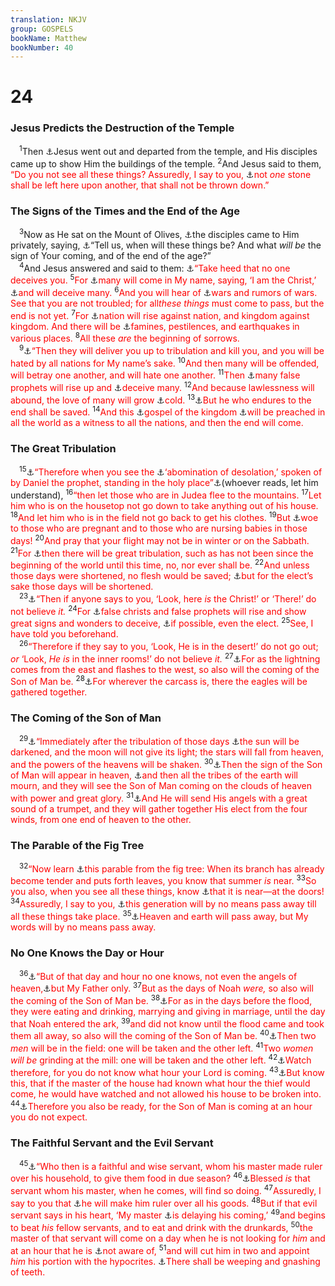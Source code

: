 ```yaml
---
translation: NKJV
group: GOSPELS
bookName: Matthew 
bookNumber: 40
---
```


<div class="title"><h1>24</h1><h3>Jesus Predicts the Destruction of the Temple</h3></div>
<span class="verse mat_24_1"> <sup>1</sup>Then <a data-toggle="tooltip" data-placement="bottom" title="Mark 13:1; Luke 21:5–36">⚓</a>Jesus went out and departed from the temple, and His disciples came up to show Him the buildings of the temple. </span>
<span class="verse mat_24_2"><sup>2</sup>And Jesus said to them, <font color="red">“Do you not see all these things? Assuredly, I say to you, </font><a data-toggle="tooltip" data-placement="bottom" title="1 Kin. 9:7; Mic. 3:12; Luke 19:44">⚓</a><font color="red">not <i>one</i> stone shall be left here upon another, that shall not be thrown down.”</font><br/></span>
<div class="title"><h3>The Signs of the Times and the End of the Age</h3></div>
<span class="verse mat_24_3"> <sup>3</sup>Now as He sat on the Mount of Olives, <a data-toggle="tooltip" data-placement="bottom" title="Mark 13:3">⚓</a>the disciples came to Him privately, saying, <a data-toggle="tooltip" data-placement="bottom" title="(Matt. 24:27, 37, 39; Luke 17:20–37; 1 Thess. 5:1–3)">⚓</a>“Tell us, when will these things be? And what <i>will</i> <i>be</i> the sign of Your coming, and of the end of the age?”<br/></span>
<span class="verse mat_24_4"> <sup>4</sup>And Jesus answered and said to them: <a data-toggle="tooltip" data-placement="bottom" title="Eph. 5:6; (Col. 2:8, 18; 2 Thess. 2:3; 1 John 4:1–3)">⚓</a><font color="red">“Take heed that no one deceives you.</font></span>
<span class="verse mat_24_5"><sup>5</sup><font color="red">For </font><a data-toggle="tooltip" data-placement="bottom" title="Jer. 14:14; John 5:43; Acts 5:36; (1 John 2:18; 4:3)">⚓</a><font color="red">many will come in My name, saying, ‘I am the Christ,’ </font><a data-toggle="tooltip" data-placement="bottom" title="Matt. 24:11">⚓</a><font color="red">and will deceive many.</font></span>
<span class="verse mat_24_6"><sup>6</sup><font color="red">And you will hear of </font><a data-toggle="tooltip" data-placement="bottom" title="(Rev. 6:2–4)">⚓</a><font color="red">wars and rumors of wars. See that you are not troubled; for all<i>these things</i> must come to pass, but the end is not yet.</font></span>
<span class="verse mat_24_7"><sup>7</sup><font color="red">For </font><a data-toggle="tooltip" data-placement="bottom" title="2 Chr. 15:6; Is. 19:2; Hag. 2:22; Zech. 14:13">⚓</a><font color="red">nation will rise against nation, and kingdom against kingdom. And there will be </font><a data-toggle="tooltip" data-placement="bottom" title="Acts 11:28; Rev. 6:5, 6">⚓</a><font color="red">famines, pestilences, and earthquakes in various places.</font></span>
<span class="verse mat_24_8"><sup>8</sup><font color="red">All these <i>are</i> the beginning of sorrows.</font><br/></span>
<span class="verse mat_24_9"> <sup>9</sup><a data-toggle="tooltip" data-placement="bottom" title="Matt. 10:17; Luke 21:12; (John 16:2); Acts 4:2, 3; Rev. 2:10">⚓</a><font color="red">“Then they will deliver you up to tribulation and kill you, and you will be hated by all nations for My name’s sake.</font></span>
<span class="verse mat_24_10"><sup>10</sup><font color="red">And then many will be offended, will betray one another, and will hate one another.</font></span>
<span class="verse mat_24_11"><sup>11</sup><font color="red">Then </font><a data-toggle="tooltip" data-placement="bottom" title="Acts 20:29; 2 Pet. 2:1; Rev. 13:11; 19:20">⚓</a><font color="red">many false prophets will rise up and </font><a data-toggle="tooltip" data-placement="bottom" title="(1 Tim. 4:1)">⚓</a><font color="red">deceive many.</font></span>
<span class="verse mat_24_12"><sup>12</sup><font color="red">And because lawlessness will abound, the love of many will grow </font><a data-toggle="tooltip" data-placement="bottom" title="(2 Thess. 2:3; 2 Tim. 3:1–3)">⚓</a><font color="red">cold.</font></span>
<span class="verse mat_24_13"><sup>13</sup><a data-toggle="tooltip" data-placement="bottom" title="Matt. 10:22; Mark 13:13">⚓</a><font color="red">But he who endures to the end shall be saved.</font></span>
<span class="verse mat_24_14"><sup>14</sup><font color="red">And this </font><a data-toggle="tooltip" data-placement="bottom" title="Matt. 4:23">⚓</a><font color="red">gospel of the kingdom </font><a data-toggle="tooltip" data-placement="bottom" title="Rom. 10:18; Col. 1:6, 23">⚓</a><font color="red">will be preached in all the world as a witness to all the nations, and then the end will come.</font><br/></span>
<div class="title"><h3>The Great Tribulation</h3></div>
<span class="verse mat_24_15"> <sup>15</sup><a data-toggle="tooltip" data-placement="bottom" title="Mark 13:14; Luke 21:20; (John 11:48); Acts 6:13; 21:28">⚓</a><font color="red">“Therefore when you see the </font><a data-toggle="tooltip" data-placement="bottom" title="Dan. 9:27; 11:31; 12:11">⚓</a><font color="red">‘abomination of desolation,’ spoken of by Daniel the prophet, standing in the holy place”</font><a data-toggle="tooltip" data-placement="bottom" title="Dan. 9:23">⚓</a>(whoever reads, let him understand), </span>
<span class="verse mat_24_16"><sup>16</sup><font color="red">“then let those who are in Judea flee to the mountains.</font></span>
<span class="verse mat_24_17"><sup>17</sup><font color="red">Let him who is on the housetop not go down to take anything out of his house.</font></span>
<span class="verse mat_24_18"><sup>18</sup><font color="red">And let him who is in the field not go back to get his clothes.</font></span>
<span class="verse mat_24_19"><sup>19</sup><font color="red">But </font><a data-toggle="tooltip" data-placement="bottom" title="Luke 23:29">⚓</a><font color="red">woe to those who are pregnant and to those who are nursing babies in those days!</font></span>
<span class="verse mat_24_20"><sup>20</sup><font color="red">And pray that your flight may not be in winter or on the Sabbath.</font></span>
<span class="verse mat_24_21"><sup>21</sup><font color="red">For </font><a data-toggle="tooltip" data-placement="bottom" title="Dan. 9:26">⚓</a><font color="red">then there will be great tribulation, such as has not been since the beginning of the world until this time, no, nor ever shall be.</font></span>
<span class="verse mat_24_22"><sup>22</sup><font color="red">And unless those days were shortened, no flesh would be saved; </font><a data-toggle="tooltip" data-placement="bottom" title="Is. 65:8, 9; (Zech. 14:2)">⚓</a><font color="red">but for the elect’s sake those days will be shortened.</font><br/></span>
<span class="verse mat_24_23"> <sup>23</sup><a data-toggle="tooltip" data-placement="bottom" title="Mark 13:21; Luke 17:23">⚓</a><font color="red">“Then if anyone says to you, ‘Look, here <i>is</i> the Christ!’ or ‘There!’ do not believe <i>it.</i></font></span>
<span class="verse mat_24_24"><sup>24</sup><font color="red">For </font><a data-toggle="tooltip" data-placement="bottom" title="Deut. 13:1; John 4:48; (2 Thess. 2:9); Rev. 13:13">⚓</a><font color="red">false christs and false prophets will rise and show great signs and wonders to deceive, </font><a data-toggle="tooltip" data-placement="bottom" title="(John 6:37; Rom. 8:28; 2 Tim. 2:19)">⚓</a><font color="red">if possible, even the elect.</font></span>
<span class="verse mat_24_25"><sup>25</sup><font color="red">See, I have told you beforehand.</font><br/></span>
<span class="verse mat_24_26"> <sup>26</sup><font color="red">“Therefore if they say to you, ‘Look, He is in the desert!’ do not go out; <i>or</i> ‘Look, <i>He is</i> in the inner rooms!’ do not believe <i>it.</i></font></span>
<span class="verse mat_24_27"><sup>27</sup><a data-toggle="tooltip" data-placement="bottom" title="Luke 17:24">⚓</a><font color="red">For as the lightning comes from the east and flashes to the west, so also will the coming of the Son of Man be.</font></span>
<span class="verse mat_24_28"><sup>28</sup><a data-toggle="tooltip" data-placement="bottom" title="Job 39:30; Ezek. 39:17; Hab. 1:8; Luke 17:37">⚓</a><font color="red">For wherever the carcass is, there the eagles will be gathered together.</font><br/></span>
<div class="title"><h3>The Coming of the Son of Man</h3></div>
<span class="verse mat_24_29"> <sup>29</sup><a data-toggle="tooltip" data-placement="bottom" title="(Dan. 7:11)">⚓</a><font color="red">“Immediately after the tribulation of those days </font><a data-toggle="tooltip" data-placement="bottom" title="Is. 13:10; 24:23; Ezek. 32:7; Joel 2:10, 31; 3:15; Amos 5:20; 8:9; Zeph. 1:15; Matt. 24:29–35; Acts 2:20; Rev. 6:12–17; 8:12">⚓</a><font color="red">the sun will be darkened, and the moon will not give its light; the stars will fall from heaven, and the powers of the heavens will be shaken.</font></span>
<span class="verse mat_24_30"><sup>30</sup><a data-toggle="tooltip" data-placement="bottom" title="(Dan. 7:13, 14; Matt. 16:27; 24:3, 37, 39)">⚓</a><font color="red">Then the sign of the Son of Man will appear in heaven, </font><a data-toggle="tooltip" data-placement="bottom" title="Zech. 12:12">⚓</a><font color="red">and then all the tribes of the earth will mourn, and they will see the Son of Man coming on the clouds of heaven with power and great glory.</font></span>
<span class="verse mat_24_31"><sup>31</sup><a data-toggle="tooltip" data-placement="bottom" title="Ex. 19:16; Deut. 30:4; Is. 27:13; Zech. 9:14; (1 Cor. 15:52; 1 Thess. 4:16); Heb. 12:19; Rev. 8:2; 11:15">⚓</a><font color="red">And He will send His angels with a great sound of a trumpet, and they will gather together His elect from the four winds, from one end of heaven to the other.</font><br/></span>
<div class="title"><h3>The Parable of the Fig Tree</h3></div>
<span class="verse mat_24_32"> <sup>32</sup><font color="red">“Now learn </font><a data-toggle="tooltip" data-placement="bottom" title="Luke 21:29">⚓</a><font color="red">this parable from the fig tree: When its branch has already become tender and puts forth leaves, you know that summer <i>is</i> near.</font></span>
<span class="verse mat_24_33"><sup>33</sup><font color="red">So you also, when you see all these things, know </font><a data-toggle="tooltip" data-placement="bottom" title="(James 5:9; Rev. 3:20)">⚓</a><font color="red">that it is near—at the doors!</font></span>
<span class="verse mat_24_34"><sup>34</sup><font color="red">Assuredly, I say to you, </font><a data-toggle="tooltip" data-placement="bottom" title="(Matt. 10:23; 16:28; 23:36)">⚓</a><font color="red">this generation will by no means pass away till all these things take place.</font></span>
<span class="verse mat_24_35"><sup>35</sup><a data-toggle="tooltip" data-placement="bottom" title="Ps. 102:25, 26; Is. 51:6; Mark 13:31; Luke 21:33; (1 Pet. 1:23–25; 2 Pet. 3:10)">⚓</a><font color="red">Heaven and earth will pass away, but My words will by no means pass away.</font><br/></span>
<div class="title"><h3>No One Knows the Day or Hour</h3></div>
<span class="verse mat_24_36"> <sup>36</sup><a data-toggle="tooltip" data-placement="bottom" title="Mark 13:32; Acts 1:7; 1 Thess. 5:2; 2 Pet. 3:10">⚓</a><font color="red">“But of that day and hour no one knows, not even the angels of heaven,</font><a data-toggle="tooltip" data-placement="bottom" title="Zech. 14:7">⚓</a><font color="red">but My Father only.</font></span>
<span class="verse mat_24_37"><sup>37</sup><font color="red">But as the days of Noah <i>were,</i> so also will the coming of the Son of Man be.</font></span>
<span class="verse mat_24_38"><sup>38</sup><a data-toggle="tooltip" data-placement="bottom" title="(Gen. 6:3–5); Luke 17:26; (1 Pet. 3:20)">⚓</a><font color="red">For as in the days before the flood, they were eating and drinking, marrying and giving in marriage, until the day that Noah entered the ark,</font></span>
<span class="verse mat_24_39"><sup>39</sup><font color="red">and did not know until the flood came and took them all away, so also will the coming of the Son of Man be.</font></span>
<span class="verse mat_24_40"><sup>40</sup><a data-toggle="tooltip" data-placement="bottom" title="Luke 17:34">⚓</a><font color="red">Then two <i>men</i> will be in the field: one will be taken and the other left.</font></span>
<span class="verse mat_24_41"><sup>41</sup><font color="red">Two <i>women will be</i> grinding at the mill: one will be taken and the other left.</font></span>
<span class="verse mat_24_42"><sup>42</sup><a data-toggle="tooltip" data-placement="bottom" title="Matt. 25:13; Luke 21:36; 1 Thess. 5:6">⚓</a><font color="red">Watch therefore, for you do not know what hour your Lord is coming.</font></span>
<span class="verse mat_24_43"><sup>43</sup><a data-toggle="tooltip" data-placement="bottom" title="Luke 12:39; 1 Thess. 5:2; Rev. 3:3">⚓</a><font color="red">But know this, that if the master of the house had known what hour the thief would come, he would have watched and not allowed his house to be broken into.</font></span>
<span class="verse mat_24_44"><sup>44</sup><a data-toggle="tooltip" data-placement="bottom" title="Luke 12:35–40; (1 Thess. 5:6)">⚓</a><font color="red">Therefore you also be ready, for the Son of Man is coming at an hour you do not expect.</font><br/></span>
<div class="title"><h3>The Faithful Servant and the Evil Servant</h3></div>
<span class="verse mat_24_45"> <sup>45</sup><a data-toggle="tooltip" data-placement="bottom" title="Luke 12:42–46; (Acts 20:28)">⚓</a><font color="red">“Who then is a faithful and wise servant, whom his master made ruler over his household, to give them food in due season?</font></span>
<span class="verse mat_24_46"><sup>46</sup><a data-toggle="tooltip" data-placement="bottom" title="Rev. 16:15">⚓</a><font color="red">Blessed <i>is</i> that servant whom his master, when he comes, will find so doing.</font></span>
<span class="verse mat_24_47"><sup>47</sup><font color="red">Assuredly, I say to you that </font><a data-toggle="tooltip" data-placement="bottom" title="Matt. 25:21, 23; Luke 22:29">⚓</a><font color="red">he will make him ruler over all his goods.</font></span>
<span class="verse mat_24_48"><sup>48</sup><font color="red">But if that evil servant says in his heart, ‘My master </font><a data-toggle="tooltip" data-placement="bottom" title="(2 Pet. 3:4–9)">⚓</a><font color="red">is delaying his coming,’</font></span>
<span class="verse mat_24_49"><sup>49</sup><font color="red">and begins to beat <i>his</i> fellow servants, and to eat and drink with the drunkards,</font></span>
<span class="verse mat_24_50"><sup>50</sup><font color="red">the master of that servant will come on a day when he is not looking for <i>him</i> and at an hour that he is </font><a data-toggle="tooltip" data-placement="bottom" title="Mark 13:32">⚓</a><font color="red">not aware of,</font></span>
<span class="verse mat_24_51"><sup>51</sup><font color="red">and will cut him in two and appoint <i>him</i> his portion with the hypocrites. </font><a data-toggle="tooltip" data-placement="bottom" title="Matt. 8:12; 25:30">⚓</a><font color="red">There shall be weeping and gnashing of teeth.</font><br/></span>
